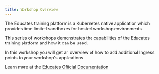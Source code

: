 ```yaml
---
title: Workshop Overview
---
```


The Educates training platform is a Kubernetes native application which provides
time limited sandboxes for hosted workshop environments.

This series of workshops demonstrates the capabilities of the Educates training
platform and how it can be used.

In this workshop you will get an overview of how to add additional
Ingress points to your workshop's applications.

Learn more at the [Educates Official Documentation](https://docs.educates.dev/en/stable/custom-resources/workshop-definition.html#defining-additional-ingress-points)